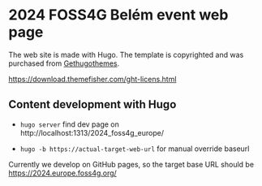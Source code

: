 # 2024 FOSS4G Belém event web page

The web site is made with Hugo. The template is copyrighted and was purchased from [Gethugothemes](https://gethugothemes.com/).

https://download.themefisher.com/ght-licens.html

## Content development with Hugo

- `hugo server` find dev page on http://localhost:1313/2024_foss4g_europe/

- `hugo -b https://actual-target-web-url` for manual override baseurl

Currently we develop on GitHub pages, so the target base URL should be <https://2024.europe.foss4g.org/>





